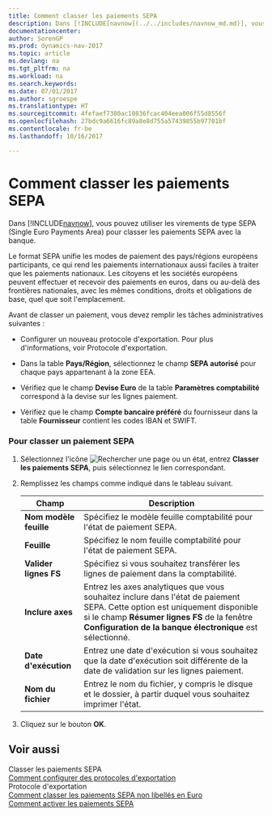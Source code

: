 ```yaml
---
title: Comment classer les paiements SEPA
description: Dans [!INCLUDE[navnow](../../includes/navnow_md.md)], vous pouvez utiliser les virements de type SEPA (Single Euro Payments Area) pour classer les paiements SEPA avec la banque.
documentationcenter: 
author: SorenGP
ms.prod: dynamics-nav-2017
ms.topic: article
ms.devlang: na
ms.tgt_pltfrm: na
ms.workload: na
ms.search.keywords: 
ms.date: 07/01/2017
ms.author: sgroespe
ms.translationtype: HT
ms.sourcegitcommit: 4fefaef7380ac10836fcac404eea006f55d8556f
ms.openlocfilehash: 27bdc9a6616fc89a8e8d755a57439855b97701bf
ms.contentlocale: fr-be
ms.lasthandoff: 10/16/2017

---
```

# <a name="how-to-file-sepa-payments"></a>Comment classer les paiements SEPA
Dans [!INCLUDE[navnow](../../includes/navnow_md.md)], vous pouvez utiliser les virements de type SEPA (Single Euro Payments Area) pour classer les paiements SEPA avec la banque.  
  
 Le format SEPA unifie les modes de paiement des pays/régions européens participants, ce qui rend les paiements internationaux aussi faciles à traiter que les paiements nationaux. Les citoyens et les sociétés européens peuvent effectuer et recevoir des paiements en euros, dans ou au-delà des frontières nationales, avec les mêmes conditions, droits et obligations de base, quel que soit l'emplacement.  
  
 Avant de classer un paiement, vous devez remplir les tâches administratives suivantes :  
  
-   Configurer un nouveau protocole d'exportation. Pour plus d'informations, voir Protocole d'exportation.  
  
-   Dans la table **Pays/Région**, sélectionnez le champ **SEPA autorisé** pour chaque pays appartenant à la zone EEA.  
  
-   Vérifiez que le champ **Devise Euro** de la table **Paramètres comptabilité** correspond à la devise sur les lignes paiement.  
  
-   Vérifiez que le champ **Compte bancaire préféré** du fournisseur dans la table **Fournisseur** contient les codes IBAN et SWIFT.  
  
### <a name="to-file-a-sepa-payment"></a>Pour classer un paiement SEPA  
  
1.  Sélectionnez l'icône ![Rechercher une page ou un état](media/ui-search/search_small.png "icône Rechercher une page ou un état"), entrez **Classer les paiements SEPA**, puis sélectionnez le lien correspondant.  
  
2.  Remplissez les champs comme indiqué dans le tableau suivant.  
  
    |Champ|Description|  
    |---------------------------------|---------------------------------------|  
    |**Nom modèle feuille**|Spécifiez le modèle feuille comptabilité pour l'état de paiement SEPA.|  
    |**Feuille**|Spécifiez le nom feuille comptabilité pour l'état de paiement SEPA.|  
    |**Valider lignes FS**|Spécifiez si vous souhaitez transférer les lignes de paiement dans la comptabilité.|  
    |**Inclure axes**|Entrez les axes analytiques que vous souhaitez inclure dans l'état de paiement SEPA. Cette option est uniquement disponible si le champ **Résumer lignes FS** de la fenêtre **Configuration de la banque électronique** est sélectionné.|  
    |**Date d'exécution**|Entrez une date d'exécution si vous souhaitez que la date d'exécution soit différente de la date de validation sur les lignes paiement.|  
    |**Nom du fichier**|Entrez le nom du fichier, y compris le disque et le dossier, à partir duquel vous souhaitez imprimer l'état.|  
  
3.  Cliquez sur le bouton **OK**.  
  
## <a name="see-also"></a>Voir aussi  
 Classer les paiements SEPA   
 [Comment configurer des protocoles d'exportation](how-to-set-up-export-protocols.md)   
 Protocole d'exportation   
 [Comment classer les paiements SEPA non libellés en Euro](how-to-file-non-euro-sepa-payments.md)   
 [Comment activer les paiements SEPA](how-to-activate-sepa-payments.md)
